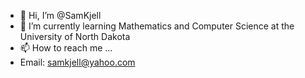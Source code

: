 - 👋 Hi, I’m @SamKjell
- 🌱 I’m currently learning Mathematics and Computer Science at the University of North Dakota
- 📫 How to reach me ...
- Email: samkjell@yahoo.com

<!---
SamKjell/SamKjell is a ✨ special ✨ repository because its `README.md` (this file) appears on your GitHub profile.
You can click the Preview link to take a look at your changes.
--->
